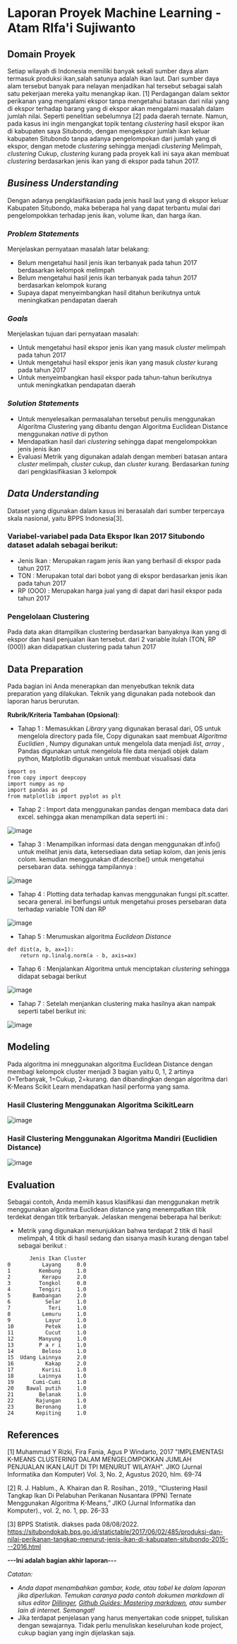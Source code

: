 # Laporan Proyek Machine Learning - Atam RIfa'i Sujiwanto

## Domain Proyek

Setiap wilayah di Indonesia memiliki banyak sekali sumber daya alam termasuk produksi ikan,salah satunya adalah ikan laut. Dari sumber daya alam tersebut banyak para nelayan menjadikan hal tersebut sebagai salah satu pekerjaan mereka yaitu menangkap ikan. [1] Perdagangan dalam sektor perikanan yang mengalami ekspor tanpa mengetahui batasan dari nilai yang di ekspor terhadap barang yang di ekspor akan mengalami masalah dalam jumlah nilai. Seperti penelitian sebelumnya [2] pada daerah ternate. Namun, pada kasus ini ingin mengangkat topik tentang  _clustering_ hasil ekspor ikan di kabupaten saya Situbondo, dengan mengekspor jumlah ikan keluar kabupaten Situbondo tanpa adanya pengelompokan dari jumlah yang di ekspor, dengan metode _clustering_ sehingga menjadi _clustering_ Melimpah, _clustering_ Cukup, _clustering_ kurang pada proyek kali ini saya akan membuat _clustering_ berdasarkan jenis ikan yang di ekspor pada tahun 2017.
 
## _Business Understanding_

Dengan adanya pengklasifikasian pada jenis hasil laut yang di ekspor keluar Kabupaten Situbondo, maka beberapa hal yang dapat terbantu mulai dari pengelompokkan terhadap jenis ikan, volume ikan, dan harga ikan.

### _Problem Statements_

Menjelaskan pernyataan masalah latar belakang:
- Belum mengetahui hasil jenis ikan terbanyak pada tahun 2017 berdasarkan kelompok melimpah
- Belum mengetahui hasil jenis ikan terbanyak pada tahun 2017 berdasarkan kelompok kurang
- Supaya dapat menyeimbangkan hasil ditahun berikutnya untuk meningkatkan pendapatan daerah

### _Goals_

Menjelaskan tujuan dari pernyataan masalah:
- Untuk mengetahui hasil ekspor jenis ikan yang masuk _cluster_ melimpah pada tahun 2017
- Untuk mengetahui hasil ekspor jenis ikan yang masuk _cluster_ kurang pada tahun 2017
- Untuk menyeimbangkan hasil ekspor pada tahun-tahun berikutnya untuk meningkatkan pendapatan daerah


### _Solution Statements_
- Untuk menyelesaikan permasalahan tersebut penulis menggunakan Algoritma Clustering yang dibantu dengan Algoritma Euclidean Distance menggunakan _native_ di python
- Mendapatkan hasil dari _clustering_ sehingga dapat mengelompokkan jenis jenis ikan
- Evaluasi Metrik yang digunakan adalah dengan memberi batasan antara _cluster_ melimpah, _cluster_ cukup, dan _cluster_ kurang. Berdasarkan _tuning_ dari pengklasifikasian 3 kelompok

## _Data Understanding_
Dataset yang digunakan dalam kasus ini berasalah dari sumber terpercaya skala nasional, yaitu BPPS Indonesia[3].

### Variabel-variabel pada Data Ekspor Ikan 2017 Situbondo dataset adalah sebagai berikut:
- Jenis Ikan : Merupakan ragam jenis ikan yang berhasil di ekspor pada tahun 2017.
- TON : Merupakan total dari bobot yang di ekspor berdasarkan jenis ikan pada tahun 2017
- RP (OOO) : Merupakan harga jual yang di dapat dari hasil ekspor pada tahun 2017

### Pengelolaan Clustering
Pada data akan ditampilkan clustering berdasarkan banyaknya ikan yang di ekspor dan hasil penjualan ikan tersebut. dari 2 variable itulah (TON, RP (000)) akan didapatkan clustering pada tahun 2017

## Data Preparation
Pada bagian ini Anda menerapkan dan menyebutkan teknik data preparation yang dilakukan. Teknik yang digunakan pada notebook dan laporan harus berurutan.

**Rubrik/Kriteria Tambahan (Opsional)**: 
- Tahap 1 : Memasukkan _Library_ yang digunakan berasal dari, OS untuk mengelola directory pada file, Copy digunakan saat membuat _Algoritma Euclidien_ , Numpy digunakan untuk mengelola data menjadi _list, array_ , Pandas digunakan untuk mengelola file data menjadi objek dalam python, Matplotlib digunakan untuk membuat visualisasi data
```
import os
from copy import deepcopy
import numpy as np
import pandas as pd
from matplotlib import pyplot as plt
```

- Tahap 2 : Import data menggunakan pandas dengan membaca data dari excel. sehingga akan menampilkan data seperti ini :

![image](https://user-images.githubusercontent.com/58683035/183570605-e94b0c1b-c794-4a7b-8288-0c1280613119.png)


- Tahap 3 : Menampilkan informasi data dengan menggunakan df.info() untuk melihat jenis data, ketersediaan data setiap kolom, dan jenis jenis colom. kemudian menggunakan df.describe() untuk mengetahui persebaran data. sehingga tampilannya :

![image](https://user-images.githubusercontent.com/58683035/183570683-0e6e9c83-eef4-4ac8-ad3a-e8370c2124d1.png)


- Tahap 4 : Plotting data terhadap kanvas menggunakan fungsi plt.scatter. secara general. ini berfungsi untuk mengetahui proses persebaran data terhadap variable TON dan RP

![image](https://user-images.githubusercontent.com/58683035/183570785-6c2437e1-8149-4cde-9c11-6cd4c6017974.png)


- Tahap 5 : Merumuskan algoritma _Euclidean Distance_
```
def dist(a, b, ax=1):
    return np.linalg.norm(a - b, axis=ax)
```
- Tahap 6 : Menjalankan Algoritma untuk menciptakan _clustering_ sehingga didapat sebagai berikut

![image](https://user-images.githubusercontent.com/58683035/183570879-38a2502f-d3e0-4c87-b240-750f2616781d.png)

- Tahap 7 : Setelah menjankan clustering maka hasilnya akan nampak seperti tabel berikut ini: 


![image](https://user-images.githubusercontent.com/58683035/183570962-ecbcbef1-c56c-42f7-8027-9da47795b114.png)


## Modeling
Pada algoritma ini mneggunakan algoritma Euclidean Distance dengan membagi kelompok cluster menjadi 3 bagian yaitu 0, 1, 2 artinya 0=Terbanyak, 1=Cukup, 2=kurang. dan dibandingkan dengan algoritma dari K-Means Scikit Learn mendapatkan hasil performa yang sama.

### Hasil Clustering Menggunakan Algoritma ScikitLearn

![image](https://user-images.githubusercontent.com/58683035/183571122-f75b947d-12c9-4c53-8d67-8b91ef44ad27.png)

### Hasil Clustering Menggunakan Algoritma Mandiri (Euclidien Distance)

![image](https://user-images.githubusercontent.com/58683035/183571240-3e5a2394-33b7-4ceb-bc89-ee70978700a8.png)


## Evaluation

Sebagai contoh, Anda memiih kasus klasifikasi dan menggunakan metrik menggunakan algoritma Euclidean distance yang menempatkan titik terdekat dengan titik terbanyak. Jelaskan mengenai beberapa hal berikut:
- Metrik yang digunakan menunjukkan bahwa terdapat 2 titik di hasil melimpah, 4 titik di hasil sedang dan sisanya masih kurang dengan tabel sebagai berikut :
```
       Jenis Ikan Cluster
0          Layang     0.0
1         Kembung     1.0
2          Kerapu     2.0
3         Tongkol     0.0
4         Tengiri     1.0
5       Bambangan     2.0
6           Selar     1.0
7            Teri     1.0
8          Lemuru     1.0
9           Layur     1.0
10          Petek     1.0
11          Cucut     1.0
12        Manyung     1.0
13        P a r i     1.0
14         Beloso     1.0
15  Udang Lainnya     2.0
16          Kakap     2.0
17         Kurisi     1.0
18        Lainnya     1.0
19      Cumi-Cumi     1.0
20    Bawal putih     1.0
21        Belanak     1.0
22       Rajungan     1.0
23       Beronang     1.0
24       Kepiting     1.0
```

## References
[1] Muhammad Y Rizki, Fira Fania, Agus P Windarto, 2017 "IMPLEMENTASI K-MEANS CLUSTERING DALAM MENGELOMPOKKAN JUMLAH PENJUALAN IKAN LAUT DI TPI MENURUT WILAYAH". JIKO (Jurnal Informatika dan Komputer) Vol. 3, No. 2, Agustus 2020, hlm. 69-74

[2] R. J. Hablum., A. Khairan dan R. Rosihan., 2019., “Clustering Hasil Tangkap Ikan Di Pelabuhan Perikanan Nusantara (PPN) Ternate Menggunakan Algoritma K-Means,” JIKO (Jurnal Informatika dan Komputer)., vol. 2, no. 1, pp. 26-33

[3] BPPS Statistik. diakses pada 08/08/2022. https://situbondokab.bps.go.id/statictable/2017/06/02/485/produksi-dan-nilai-perikanan-tangkap-menurut-jenis-ikan-di-kabupaten-situbondo-2015---2016.html


**---Ini adalah bagian akhir laporan---**

_Catatan:_
- _Anda dapat menambahkan gambar, kode, atau tabel ke dalam laporan jika diperlukan. Temukan caranya pada contoh dokumen markdown di situs editor [Dillinger](https://dillinger.io/), [Github Guides: Mastering markdown](https://guides.github.com/features/mastering-markdown/), atau sumber lain di internet. Semangat!_
- Jika terdapat penjelasan yang harus menyertakan code snippet, tuliskan dengan sewajarnya. Tidak perlu menuliskan keseluruhan kode project, cukup bagian yang ingin dijelaskan saja.

